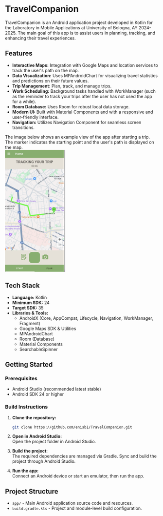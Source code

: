 # TravelCompanion

TravelCompanion is an Android application project developed in Kotlin for the Laboratory in Mobile Applications at University of Bologna, AY 2024-2025. The main goal of this app is to assist users in planning, tracking, and enhancing their travel experiences. 

## Features

- **Interactive Maps:** Integration with Google Maps and location services to track the user's path on the map.
- **Data Visualization:** Uses MPAndroidChart for visualizing travel statistics and predictions on their future values.
- **Trip Management:** Plan, track, and manage trips.
- **Work Scheduling:** Background tasks handled with WorkManager (such as the reminder to track your trips after the user has not used the app for a while).
- **Room Database:** Uses Room for robust local data storage.
- **Modern UI:** Built with Material Components and with a responsive and user-friendly interface.
- **Navigation:** Utilizes Navigation Component for seamless screen transitions.

The image below shows an example view of the app after starting a trip.\
The marker indicates the starting point and the user's path is displayed on the map.\
<img src="./tracking_trip.png" alt="Tracking trip" height="400">

## Tech Stack

- **Language:** Kotlin
- **Minimum SDK:** 24
- **Target SDK:** 35
- **Libraries & Tools:**
  - AndroidX (Core, AppCompat, Lifecycle, Navigation, WorkManager, Fragment)
  - Google Maps SDK & Utilities
  - MPAndroidChart
  - Room (Database)
  - Material Components
  - SearchableSpinner

## Getting Started

### Prerequisites
- Android Studio (recommended latest stable)
- Android SDK 24 or higher

### Build Instructions

1. **Clone the repository:**
   ```bash
   git clone https://github.com/enisb1/TravelCompanion.git
   ```

2. **Open in Android Studio:**  
   Open the project folder in Android Studio.

3. **Build the project:**  
   The required dependencies are managed via Gradle. Sync and build the project through Android Studio.

4. **Run the app:**  
   Connect an Android device or start an emulator, then run the app.

## Project Structure

- `app/` - Main Android application source code and resources.
- `build.gradle.kts` - Project and module-level build configuration.
